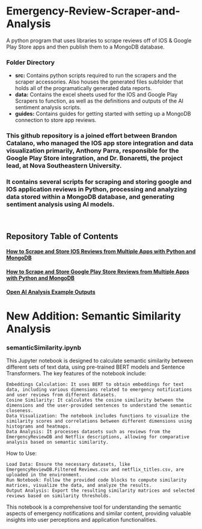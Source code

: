 # Emergency-Review-Scraper-and-Analysis
A python program that uses libraries to scrape reviews off of IOS & Google Play Store apps and then publish them to a MongoDB database.
&nbsp;
&nbsp;
&nbsp;
&nbsp;
### Folder Directory
- **src:** Contains python scripts required to run the scrapers and the scraper accessories. Also houses the generated files subfolder that holds all of the programatically generated data reports.
- **data:** Contains the excel sheets used for the IOS and Google Play Scrapers to function, as well as the definitions and outputs of the AI sentiment analysis scripts.
- **guides:** Contains guides for getting started with setting up a MongoDB connection to store app reviews.

### This github repository is a joined effort between Brandon Catalano, who managed the IOS app store integration and data visualization primarily, Anthony Parra, responsible for the Google Play Store integration, and Dr. Bonaretti, the project lead, at Nova Southeastern University.
### It contains several scripts for scraping and storing google and IOS application reviews in Python, processing and analyzing data stored within a MongoDB database, and generating sentiment analysis using AI models.   
&nbsp; 

## Repository Table of Contents 
#### [How to Scrape and Store IOS Reviews from Multiple Apps with Python and MongoDB](https://github.com/brandjtc/Emergency-Review-Scraper-and-Analysis/blob/main/guide/ios_scraper_guide.md)
#### [How to Scrape and Store Google Play Store Reviews from Multiple Apps with Python and MongoDB](https://github.com/brandjtc/Emergency-Review-Scraper-and-Analysis/blob/main/guide/google_play_scraper_guide.md)
#### [Open AI Analysis Example Outputs](https://github.com/brandjtc/Emergency-Review-Scraper-and-Analysis/tree/main/src/Generated%20Files/Reviews)

# New Addition: Semantic Similarity Analysis
### semanticSimilarity.ipynb

This Jupyter notebook is designed to calculate semantic similarity between different sets of text data, using pre-trained BERT models and Sentence Transformers. The key features of the notebook include:

    Embeddings Calculation: It uses BERT to obtain embeddings for text data, including various dimensions related to emergency notifications and user reviews from different datasets.
    Cosine Similarity: It calculates the cosine similarity between the dimensions and the user-provided sentences to understand the semantic closeness.
    Data Visualization: The notebook includes functions to visualize the similarity scores and correlations between different dimensions using histograms and heatmaps.
    Data Analysis: It processes datasets such as reviews from the EmergencyReviewDB and Netflix descriptions, allowing for comparative analysis based on semantic similarity.

How to Use:

    Load Data: Ensure the necessary datasets, like EmergencyReviewDB.Filtered Reviews.csv and netflix_titles.csv, are uploaded in the environment.
    Run Notebook: Follow the provided code blocks to compute similarity matrices, visualize the data, and analyze the results.
    Output Analysis: Export the resulting similarity matrices and selected reviews based on similarity thresholds.

This notebook is a comprehensive tool for understanding the semantic aspects of emergency notifications and similar content, providing valuable insights into user perceptions and application functionalities.
